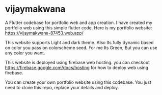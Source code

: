# vijaymakwana

A Flutter codebase for portfolio web and app creation. I have created my portfolio web using this
simple flutter code. Here is my portfolio website: https://vijaymakwana-87453.web.app/

This website supports Light and dark theme. Also Its fully dynamic based on color you pass on
colorscheme seed. For me Its Green, But you can use any color you want.

This website is deployed using firebase web hosting. you can
checkout https://firebase.google.com/docs/hosting for how to deploy web using firebase.

You can create your own portfolio website using this codebase. You just need to clone this repo,
replace your details and deploy.

